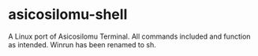 # asicosilomu-shell
A Linux port of Asicosilomu Terminal. All commands included and function as intended. Winrun has been renamed to sh.
